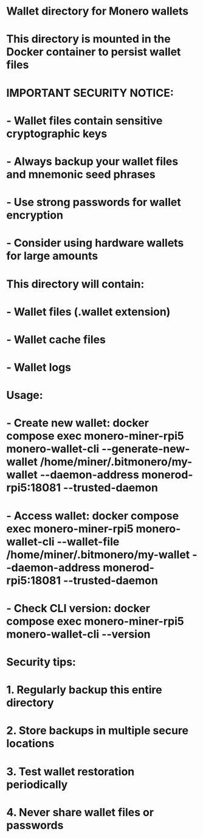 # Wallet directory for Monero wallets

# This directory is mounted in the Docker container to persist wallet files

# IMPORTANT SECURITY NOTICE:

# - Wallet files contain sensitive cryptographic keys

# - Always backup your wallet files and mnemonic seed phrases

# - Use strong passwords for wallet encryption

# - Consider using hardware wallets for large amounts

# This directory will contain:

# - Wallet files (.wallet extension)

# - Wallet cache files

# - Wallet logs

# Usage:

# - Create new wallet: docker compose exec monero-miner-rpi5 monero-wallet-cli --generate-new-wallet /home/miner/.bitmonero/my-wallet --daemon-address monerod-rpi5:18081 --trusted-daemon

# - Access wallet: docker compose exec monero-miner-rpi5 monero-wallet-cli --wallet-file /home/miner/.bitmonero/my-wallet --daemon-address monerod-rpi5:18081 --trusted-daemon

# - Check CLI version: docker compose exec monero-miner-rpi5 monero-wallet-cli --version

# Security tips:

# 1. Regularly backup this entire directory

# 2. Store backups in multiple secure locations

# 3. Test wallet restoration periodically

# 4. Never share wallet files or passwords
